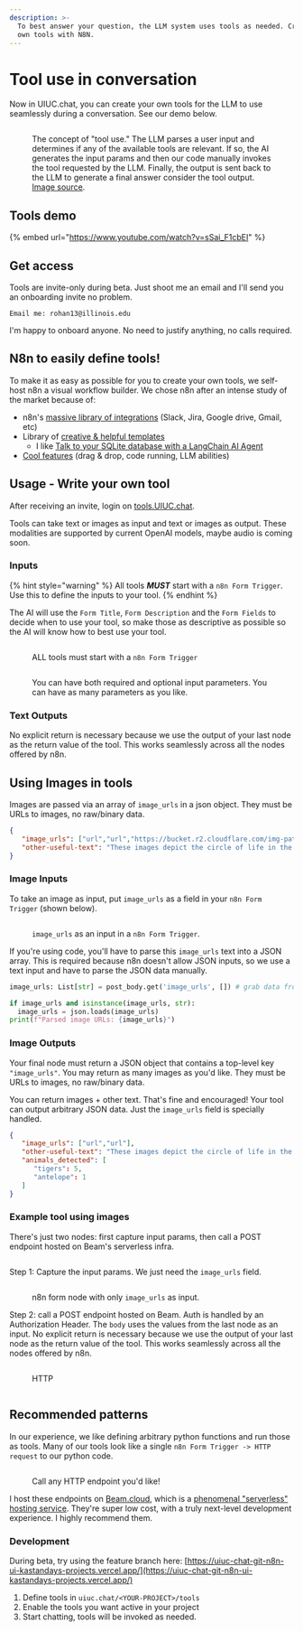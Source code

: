 ```yaml
---
description: >-
  To best answer your question, the LLM system uses tools as needed. Create your
  own tools with N8N.
---
```


# Tool use in conversation

Now in UIUC.chat, you can create your own tools for the LLM to use seamlessly during a conversation. See our demo below.

<figure><img src="../.gitbook/assets/image (1).png" alt=""><figcaption><p>The concept of "tool use." The LLM parses a user input and determines if any of the available tools are relevant. If so, the AI generates the input params and then our code manually invokes the tool requested by the LLM. Finally, the output is sent back to the LLM to generate a final answer consider the tool output. <a href="https://python.langchain.com/v0.1/docs/use_cases/tool_use/">Image source</a>.</p></figcaption></figure>

## Tools demo

{% embed url="https://www.youtube.com/watch?v=sSai_F1cbEI" %}

## Get access

Tools are invite-only during beta. Just shoot me an email and I'll send you an onboarding invite no problem. &#x20;

`Email me: rohan13@illinois.edu`

I'm happy to onboard anyone. No need to justify anything, no calls required.&#x20;

## N8n to easily define tools!

To make it as easy as possible for you to create your own tools, we self-host n8n a visual workflow builder. We chose n8n after an intense study of the market because of:&#x20;

* n8n's [massive library of integrations](https://n8n.io/integrations/) (Slack, Jira, Google drive, Gmail, etc)
* Library of [creative & helpful templates](https://n8n.io/workflows/)
  * I like [Talk to your SQLite database with a LangChain AI Agent](https://n8n.io/workflows/2292-talk-to-your-sqlite-database-with-a-langchain-ai-agent/)
* [Cool features](https://n8n.io/features/) (drag & drop, code running, LLM abilities)

## Usage - Write your own tool

After receiving an invite, login on [tools.UIUC.chat](https://tools.uiuc.chat/).

Tools can take text or images as input and text or images as output. These modalities are supported by current OpenAI models, maybe audio is coming soon.

### Inputs

{% hint style="warning" %}
All tools _**MUST**_ start with a `n8n Form Trigger`. Use this to define the inputs to your tool.&#x20;
{% endhint %}

The AI will use the `Form Title`, `Form Description` and the `Form Fields` to decide when to use your tool, so make those as descriptive as possible so the AI will know how to best use your tool.



<figure><img src="../.gitbook/assets/CleanShot 2024-06-26 at 17.26.27.png" alt=""><figcaption><p>ALL tools must start with a <code>n8n Form Trigger</code></p></figcaption></figure>

<figure><img src="../.gitbook/assets/CleanShot 2024-06-26 at 17.28.22.png" alt=""><figcaption><p>You can have both required and optional input parameters. You can have as many parameters as you like.</p></figcaption></figure>

### Text Outputs

No explicit return is necessary because we use the output of your last node as the return value of the tool. This works seamlessly across all the nodes offered by n8n.

## Using Images in tools

Images are passed via an array of `image_urls` in a json object. They must be URLs to images, no raw/binary data.

```json
{
   "image_urls": ["url","url","https://bucket.r2.cloudflare.com/img-path"],
   "other-useful-text": "These images depict the circle of life in the savanna."
}
```

### Image Inputs

To take an image as input, put `image_urls` as a field in your `n8n Form Trigger` (shown below).

<figure><img src="../.gitbook/assets/CleanShot 2024-06-26 at 17.39.18.png" alt=""><figcaption><p><code>image_urls</code> as an input in a <code>n8n Form Trigger</code>.</p></figcaption></figure>

If you're using code, you'll have to parse this `image_urls` text into a JSON array. This is required because n8n doesn't allow JSON inputs, so we use a text input and have to parse the JSON data manually.

```python
image_urls: List[str] = post_body.get('image_urls', []) # grab data from POST body

if image_urls and isinstance(image_urls, str):
  image_urls = json.loads(image_urls)
print(f"Parsed image URLs: {image_urls}")
```

### Image Outputs

Your final node must return a JSON object that contains a top-level key `"image_urls"`. You may return as many images as you'd like. They must be URLs to images, no raw/binary data.

You can return images + other text. That's fine and encouraged! Your tool can output arbitrary JSON data. Just the `image_urls` field is specially handled.&#x20;

```json
{
   "image_urls": ["url","url"],
   "other-useful-text": "These images depict the circle of life in the savanna.",
   "animals_detected": [
      "tigers": 5,
      "antelope": 1
   ]
}
```

### Example tool using images

There's just two nodes: first capture input params, then call a POST endpoint hosted on Beam's serverless infra.

<figure><img src="../.gitbook/assets/CleanShot 2024-06-26 at 17.53.49.png" alt=""><figcaption></figcaption></figure>

Step 1: Capture the input params. We just need the `image_urls` field.

<figure><img src="../.gitbook/assets/CleanShot 2024-06-26 at 17.50.21.png" alt=""><figcaption><p>n8n form node with only <code>image_urls</code> as input. </p></figcaption></figure>

Step 2: call a POST endpoint hosted on Beam. Auth is handled by an Authorization Header. The `body` uses the values from the last node as an input. No explicit return is necessary because we use the output of your last node as the return value of the tool. This works seamlessly across all the nodes offered by n8n.

<div><figure><img src="../.gitbook/assets/CleanShot 2024-06-26 at 17.51.52.png" alt=""><figcaption><p>HTTP</p></figcaption></figure> <figure><img src="../.gitbook/assets/CleanShot 2024-06-26 at 17.52.26.png" alt=""><figcaption></figcaption></figure></div>

## Recommended patterns

In our experience, we like defining arbitrary python functions and run those as tools. Many of our tools look like a single `n8n Form Trigger -> HTTP request` to our python code.

<figure><img src="../.gitbook/assets/CleanShot 2024-06-26 at 17.47.41.png" alt=""><figcaption><p>Call any HTTP endpoint you'd like! </p></figcaption></figure>

I host these endpoints on [Beam.cloud](https://www.beam.cloud/), which is a [phenomenal "serverless" hosting service](https://x.com/KastanDay/status/1790066477372158196). They're super low cost, with a truly next-level development experience. I highly recommend them.

### Development

During beta, try using the feature branch here: [https://uiuc-chat-git-n8n-ui-kastandays-projects.vercel.app/](https://uiuc-chat-git-n8n-ui-kastandays-projects.vercel.app/)

1. Define tools in `uiuc.chat/<YOUR-PROJECT>/tools`
2. Enable the tools you want active in your project
3. Start chatting, tools will be invoked as needed.

